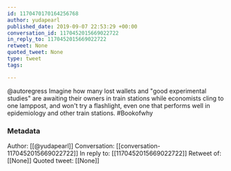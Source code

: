 ```yaml
---
id: 1170470170164256768
author: yudapearl
published_date: 2019-09-07 22:53:29 +00:00
conversation_id: 1170452015669022722
in_reply_to: 1170452015669022722
retweet: None
quoted_tweet: None
type: tweet
tags:

---
```


@autoregress Imagine how many lost wallets and "good experimental studies" are awaiting their owners in train stations while economists cling to one lamppost, and won't try a flashlight, even one that performs well in epidemiology and other train stations. #Bookofwhy

### Metadata

Author: [[@yudapearl]]
Conversation: [[conversation-1170452015669022722]]
In reply to: [[1170452015669022722]]
Retweet of: [[None]]
Quoted tweet: [[None]]
